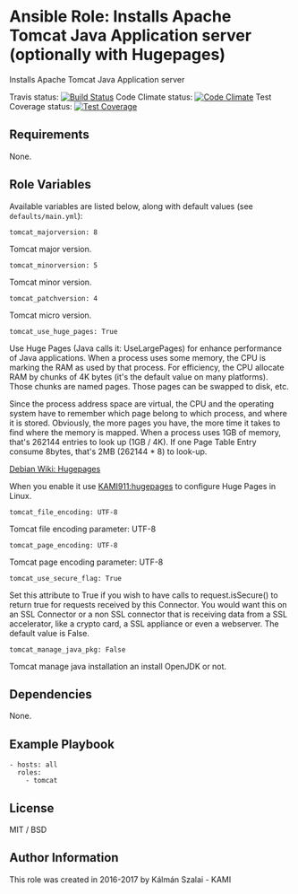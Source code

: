 # Ansible Role: Installs Apache Tomcat Java Application server (optionally with Hugepages)

Installs Apache Tomcat Java Application server

Travis status:   [![Build Status](https://travis-ci.org/KAMI911/ansible-role-tomcat.svg?branch=master)](https://travis-ci.org/KAMI911/ansible-role-tomcat)
Code Climate status: [![Code Climate](https://codeclimate.com/github/KAMI911/ansible-role-tomcat/badges/gpa.svg)](https://codeclimate.com/github/KAMI911/ansible-role-tomcat)
Test Coverage status: [![Test Coverage](https://codeclimate.com/github/KAMI911/ansible-role-tomcat/badges/coverage.svg)](https://codeclimate.com/github/KAMI911/ansible-role-tomcat/coverage)

## Requirements

None.

## Role Variables

Available variables are listed below, along with default values (see `defaults/main.yml`):

    tomcat_majorversion: 8

Tomcat major version.

    tomcat_minorversion: 5

Tomcat minor version.

    tomcat_patchversion: 4

Tomcat micro version.

    tomcat_use_huge_pages: True

Use Huge Pages (Java calls it: UseLargePages) for enhance performance of Java applications. When a process uses some memory, the CPU is marking the RAM as used by that process. For efficiency, the CPU allocate RAM by chunks of 4K bytes (it's the default value on many platforms). Those chunks are named pages. Those pages can be swapped to disk, etc.

Since the process address space are virtual, the CPU and the operating system have to remember which page belong to which process, and where it is stored. Obviously, the more pages you have, the more time it takes to find where the memory is mapped. When a process uses 1GB of memory, that's 262144 entries to look up (1GB / 4K). If one Page Table Entry consume 8bytes, that's 2MB (262144 * 8) to look-up. 

[Debian Wiki: Hugepages](https://wiki.debian.org/Hugepages)

When you enable it use [KAMI911:hugepages](https://galaxy.ansible.com/KAMI911/hugepages/) to configure Huge Pages in Linux.

    tomcat_file_encoding: UTF-8

Tomcat file encoding parameter: UTF-8

    tomcat_page_encoding: UTF-8

Tomcat page encoding parameter: UTF-8

    tomcat_use_secure_flag: True

Set this attribute to True if you wish to have calls to request.isSecure() to return true for requests received by this Connector. You would want this on an SSL Connector or a non SSL connector that is receiving data from a SSL accelerator, like a crypto card, a SSL appliance or even a webserver. The default value is False.

    tomcat_manage_java_pkg: False

Tomcat manage java installation an install OpenJDK or not.

## Dependencies

None.

## Example Playbook

    - hosts: all
      roles:
        - tomcat

## License

MIT / BSD

## Author Information

This role was created in 2016-2017 by Kálmán Szalai - KAMI
